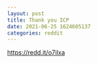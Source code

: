 ```yaml
--- 
layout: post 
title: Thank you ICP 
date: 2021-06-25 1624605137 
categories: reddit 
--- 
```

https://redd.it/o7ilxa